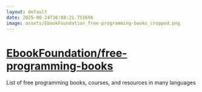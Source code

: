 ```yaml
---
layout: default
date: 2025-06-24T16:08:21.751656
image: assets/EbookFoundation_free-programming-books_cropped.png
---
```


# [EbookFoundation/free-programming-books](https://github.com/EbookFoundation/free-programming-books)

List of free programming books, courses, and resources in many languages
